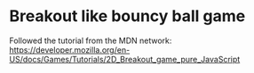 # Breakout like bouncy ball game

Followed the tutorial from the MDN network:
https://developer.mozilla.org/en-US/docs/Games/Tutorials/2D_Breakout_game_pure_JavaScript
